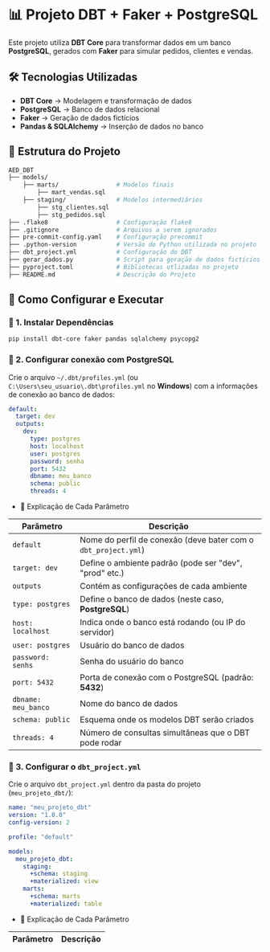 # 📊 Projeto DBT + Faker + PostgreSQL

Este projeto utiliza **DBT Core** para transformar dados em um banco **PostgreSQL**, gerados com **Faker** para simular pedidos, clientes e vendas.

## 🛠 Tecnologias Utilizadas

- **DBT Core** → Modelagem e transformação de dados
- **PostgreSQL** → Banco de dados relacional
- **Faker** → Geração de dados fictícios
- **Pandas & SQLAlchemy** → Inserção de dados no banco

## 📂 Estrutura do Projeto

```bash
AED_DBT
├── models/
    ├── marts/                # Modelos finais
        ├── mart_vendas.sql
    ├── staging/              # Modelos intermediários
        ├── stg_clientes.sql
        ├── stg_pedidos.sql
├── .flake8                   # Configuração flake8
├── .gitignore                # Arquivos a serem ignorados
├── pre-commit-config.yaml    # Configuração precommit
├── .python-version           # Versão do Python utilizada no projeto
├── dbt_project.yml           # Configuração do DBT
├── gerar_dados.py            # Script para geração de dados fictícios com Faker
├── pyproject.toml            # Bibliotecas utlizadas no projeto
├── README.md                 # Descrição do Projeto
```

## 🚀 Como Configurar e Executar

### 🔹 1. Instalar Dependências

```bash
pip install dbt-core faker pandas sqlalchemy psycopg2
```

### 🔹 2. Configurar conexão com PostgreSQL

Crie o arquivo `~/.dbt/profiles.yml` (ou `C:\Users\seu_usuario\.dbt\profiles.yml` no **Windows**) com a informações de conexão ao banco de dados:

```yaml
default:
  target: dev
  outputs:
    dev:
      type: postgres
      host: localhost
      user: postgres
      password: senha
      port: 5432
      dbname: meu_banco
      schema: public
      threads: 4
```

- 📌 Explicação de Cada Parâmetro

| Parâmetro | Descrição |
| --------- | --------- |
| `default` | Nome do perfil de conexão (deve bater com o `dbt_project.yml`) |
| `target: dev` | Define o ambiente padrão (pode ser "dev", "prod" etc.) |
| `outputs` | Contém as configurações de cada ambiente |
| `type: postgres` | Define o banco de dados (neste caso, **PostgreSQL**) |
| `host: localhost` | Indica onde o banco está rodando (ou IP do servidor) |
| `user: postgres` | Usuário do banco de dados |
| `password: senhs` | Senha do usuário do banco |
| `port: 5432` | Porta de conexão com o PostgreSQL (padrão: **5432**) |
| `dbname: meu_banco` | Nome do banco de dados |
| `schema: public` | Esquema onde os modelos DBT serão criados |
| `threads: 4` | Número de consultas simultâneas que o DBT pode rodar |

### 🔹 3. Configurar o `dbt_project.yml`

Crie o arquivo `dbt_project.yml` dentro da pasta do projeto (`meu_projeto_dbt/`):

```yaml
name: "meu_projeto_dbt"
version: "1.0.0"
config-version: 2

profile: "default"

models:
  meu_projeto_dbt:
    staging:
      +schema: staging
      +materialized: view
    marts:
      +schema: marts
      +materialized: table
```

- 📌 Explicação de Cada Parâmetro

| Parâmetro | Descrição |
| --------- | --------- |
